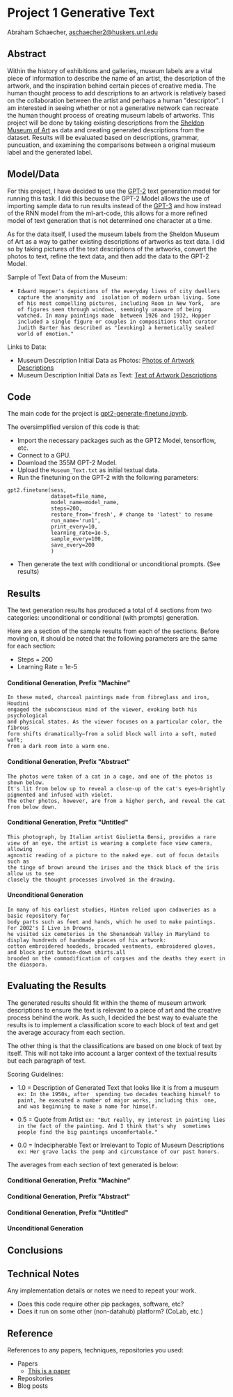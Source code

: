 # Project 1 Generative Text

Abraham Schaecher, aschaecher2@huskers.unl.edu

<!-- (Your teammate's contact info, if appropriate) -->

## Abstract

<!-- Include your abstract here. This should be one paragraph clearly describing your concept, method, and results. This should tell us what architecture/approach you used. Also describe your creative goals, and whether you were successful in achieving them. Also could describe future directions. -->

Within the history of exhibitions and galleries, museum labels are a vital piece of information to describe the name of an artist, the description of the artwork, and the inspiration behind certain pieces of creative media. The human thought process to add descriptions to an artwork is relatively based on the collaboration between the artist and perhaps a human "descriptor". I am interested in seeing whether or not a generative network can recreate the human thought process of creating museum labels of artworks. This project will be done by taking existing descriptions from the [Sheldon Museum of Art](https://sheldonartmuseum.org/) as data and creating generated descriptions from the dataset. Results will be evaluated based on descriptions, grammar, puncuation, and examining the comparisons between a original museum label and the generated label.

## Model/Data

<!--Briefly describe the files that are included with your repository:
- trained models
- training data (or link to training data). what is your corpus? -->

For this project, I have decided to use the [GPT-2](https://github.com/openai/gpt-2) text generation model for running this task. I did this becuase the GPT-2 Model allows the use of importing sample data to run results instead of the [GPT-3](https://github.com/openai/gpt-3) and how instead of the RNN model from the ml-art-code, this allows for a more refined model of text generation that is not determined one character at a time.

As for the data itself, I used the museum labels from the Sheldon Museum of Art as a way to gather existing descriptions of artworks as text data. I did so by taking pictures of the text descriptions of the artworks, convert the photos to text, refine the text data, and then add the data to the GPT-2 Model. 

Sample of Text Data of from the Museum: 
- `Edward Hopper's depictions of the everyday lives of city dwellers capture the anonymity and 
isolation of modern urban living. Some of his most compelling pictures, including Room in New York, 
are of figures seen through windows, seemingly unaware of being watched. In many paintings made 
between 1926 and 1932, Hopper included a single figure or couples in compositions that curator 
Judith Barter has described as "[evoking] a hermetically sealed world of emotion."`

Links to Data:
- Museum Description Initial Data as Photos: [Photos of Artwork Descriptions](https://github.com/unl-ml-art/generative-text-eher78/blob/master/Museum_Text.pdf)
- Museum Description Initial Data as Text: [Text of Artwork Descriptions](https://github.com/unl-ml-art/generative-text-eher78/blob/master/Museum_Text.txt)

## Code

<!--Your code for generating your project:
- training_code.py or training_code.ipynb - your training code
- generative_code.py or generative_code.ipynb - your generation code -->
The main code for the project is [gpt2-generate-finetune.ipynb](gpt2-generate-finetune.ipynb).

The oversimplified version of this code is that:
- Import the necessary packages such as the GPT2 Model, tensorflow, etc.
- Connect to a GPU.
- Download the 355M GPT-2 Model.
- Upload the `Museum_Text.txt` as initial textual data.
- Run the finetuning on the GPT-2 with the following parameters:
```
gpt2.finetune(sess,
              dataset=file_name,
              model_name=model_name,
              steps=200,
              restore_from='fresh', # change to 'latest' to resume
              run_name='run1',
              print_every=10,
              learning_rate=1e-5,
              sample_every=100,
              save_every=200
              )
```
- Then generate the text with conditional or unconditional prompts. (See results)

## Results

<!-- - Documentation of your generative text in an effective form. A file with your generated text (.pdf, .doc, .txt). -->
The text generation results has produced a total of 4 sections from two categories: unconditional or conditional (with prompts) generation.

Here are a section of the sample results from each of the sections. Before moving on, it should be noted that the following parameters are the same for each section:
- Steps = 200
- Learning Rate = 1e-5

#### Conditional Generation, Prefix "Machine"
```
In these muted, charcoal paintings made from fibreglass and iron, Houdini
engaged the subconscious mind of the viewer, evoking both his psychological
and physical states. As the viewer focuses on a particular color, the fibrous
form shifts dramatically—from a solid block wall into a soft, muted waft;
from a dark room into a warm one.
```

#### Conditional Generation, Prefix "Abstract"
```
The photos were taken of a cat in a cage, and one of the photos is shown below. 
It's lit from below up to reveal a close-up of the cat's eyes—brightly pigmented and infused with violet. 
The other photos, however, are from a higher perch, and reveal the cat from below down.
```

#### Conditional Generation, Prefix "Untitled"
```
This photograph, by Italian artist Giulietta Bensi, provides a rare 
view of an eye. the artist is wearing a complete face view camera, allowing 
agnostic reading of a picture to the naked eye. out of focus details such as 
the tinge of brown around the irises and the thick black of the iris allow us to see 
closely the thought processes involved in the drawing.
```

#### Unconditional Generation
```
In many of his earliest studies, Hinton relied upon cadaveries as a basic repository for 
body parts such as feet and hands, which he used to make paintings. For 2002's I Live in Drowns, 
he visited six cemeteries in the Shenandoah Valley in Maryland to display hundreds of handmade pieces of his artwork: 
cotton embroidered hoodeds, brocaded vestments, embroidered gloves, and block print button-down shirts.all
brooded on the commodification of corpses and the deaths they exert in the diaspora.
```

## Evaluating the Results
The generated results should fit within the theme of museum artwork descriptions to ensure the text is relevant to a piece of art and the creative process behind the work. As such, I decided the best way to evaluate the results is to implement a classification score to each block of text and get the average accuracy from each section.

The other thing is that the classifications are based on one block of text by itself. This will not take into account a larger context of the textual results but each paragraph of text.

Scoring Guidelines:
- 1.0 = Description of Generated Text that looks like it is from a museum
` ex: In the 1950s, after 
spending two decades teaching himself to paint, he executed a number of major works, including this 
one, and was beginning to make a name for himself. `

- 0.5 = Quote from Artist
`ex: "But really, my interest in painting lies in the fact of the painting. And I think that's why 
sometimes people find the big paintings uncomfortable."`

- 0.0 = Indecipherable Text or Irrelevant to Topic of Museum Descriptions
`ex: Her grave lacks the pomp and circumstance of our past honors.`

The averages from each section of text generated is below:


#### Conditional Generation, Prefix "Machine"


#### Conditional Generation, Prefix "Abstract"


#### Conditional Generation, Prefix "Untitled"


#### Unconditional Generation

## Conclusions

## Technical Notes

Any implementation details or notes we need to repeat your work. 
- Does this code require other pip packages, software, etc?
- Does it run on some other (non-datahub) platform? (CoLab, etc.)

## Reference

References to any papers, techniques, repositories you used:
- Papers
  - [This is a paper](this_is_the_link.pdf)
- Repositories
- Blog posts
